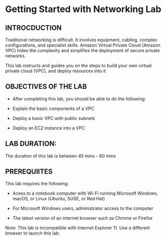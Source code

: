 # Getting Started with Networking Lab

## INTROCDUCTION



Traditional networking is difficult. It involves equipment, cabling, complex configurations, and specialist skills. 
Amazon Virtual Private Cloud (Amazon VPC) hides the complexity and simplifies the deployment of secure private networks.

This lab instructs and guides you on the steps to build  your own virtual private cloud (VPC), and deploy resources into it


## OBJECTIVES OF THE LAB

- After completing this lab, you should be able to do the following:

- Explain the basic components of a VPC

- Deploy a basic VPC with public subnets

- Deploy an EC2 instance into a VPC 


## LAB DURATION: 

The duration of this lab is between 45 mins - 60 mins


## PREREQUIITES

This lab requires the following:

- Acess to a notebook computer with Wi-Fi running Microsoft Windows, macOS, or Linux (Ubuntu, SUSE, or Red Hat)

- For Microsoft Windows users, administrator access to the computer

- The latest version of an internet browser such as Chrome or Firefox

Note: This lab is incompatible with Internet Explorer 11. Use a different browser to launch this lab.
